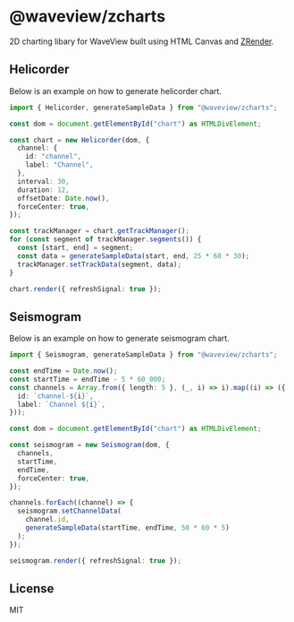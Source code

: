 # @waveview/zcharts

2D charting libary for WaveView built using HTML Canvas and
[ZRender](https://ecomfe.github.io/zrender/).

## Helicorder

Below is an example on how to generate helicorder chart.

```ts
import { Helicorder, generateSampleData } from "@waveview/zcharts";

const dom = document.getElementById("chart") as HTMLDivElement;

const chart = new Helicorder(dom, {
  channel: {
    id: "channel",
    label: "Channel",
  },
  interval: 30,
  duration: 12,
  offsetDate: Date.now(),
  forceCenter: true,
});

const trackManager = chart.getTrackManager();
for (const segment of trackManager.segments()) {
  const [start, end] = segment;
  const data = generateSampleData(start, end, 25 * 60 * 30);
  trackManager.setTrackData(segment, data);
}

chart.render({ refreshSignal: true });
```

## Seismogram

Below is an example on how to generate seismogram chart.

```ts
import { Seismogram, generateSampleData } from "@waveview/zcharts";

const endTime = Date.now();
const startTime = endTime - 5 * 60_000;
const channels = Array.from({ length: 5 }, (_, i) => i).map((i) => ({
  id: `channel-${i}`,
  label: `Channel ${i}`,
}));

const dom = document.getElementById("chart") as HTMLDivElement;

const seismogram = new Seismogram(dom, {
  channels,
  startTime,
  endTime,
  forceCenter: true,
});

channels.forEach((channel) => {
  seismogram.setChannelData(
    channel.id,
    generateSampleData(startTime, endTime, 50 * 60 * 5)
  );
});

seismogram.render({ refreshSignal: true });
```

## License

MIT

